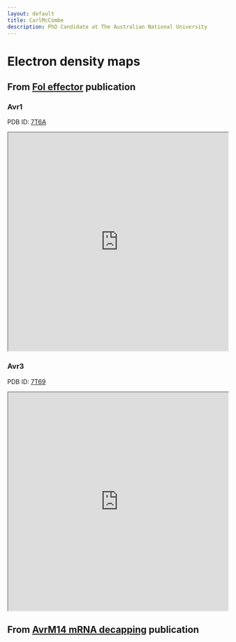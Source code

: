 ```yaml
---
layout: default
title: CarlMcCombe
description: PhD Candidate at The Australian National University
---
```


# Electron density maps 
## From [Fol effector](https://doi.org/10.1101/2021.12.14.472499) publication 
### Avr1 
PDB ID: [7T6A](http://doi.org/10.2210/pdb7T6A/pdb)
<iframe style="height:500px;width:100%" src="https://carl-mccombe.github.io/assets/pdbs/uglymol.html#id=7t6a"></iframe>

### Avr3 
PDB ID: [7T69](http://doi.org/10.2210/pdb7T69/pdb)
<iframe style="height:500px;width:100%" src="https://carl-mccombe.github.io/assets/pdbs/uglymol.html#id=7t69"></iframe>

## From [AvrM14 mRNA decapping](https://doi.org/10.1111/nph.18727) publication
